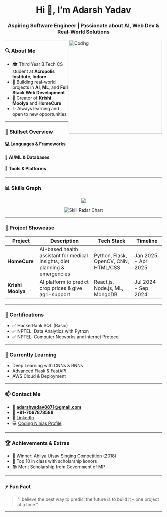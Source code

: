 <h1 align="center">Hi 👋, I’m Adarsh Yadav</h1>
<h3 align="center">Aspiring Software Engineer | Passionate about AI, Web Dev & Real-World Solutions</h3>

<img align="right" alt="Coding" width="300" src="https://cdn.dribbble.com/users/1162077/screenshots/3848914/media/7ed7d5ca074b48b328150e5a231e8d1f.gif" />

---

### 🔍 About Me
- 🎓 Third Year B.Tech CS student at **Acropolis Institute, Indore**
- 🤖 Building real-world projects in **AI**, **ML**, and **Full Stack Web Development**
- 🌾 Creator of **Krishi Moolya** and **HomeCure**
- ✨ Always learning and open to new opportunities

---

### 🚀 Skillset Overview

#### 💻 Languages & Frameworks

#### 🧠 AI/ML & Databases

#### 🔧 Tools & Platforms

---

### 📊 Skills Graph

<p align="center">
  <img src="https://skillicons.dev/icons?i=cpp,python,js,html,css,react,nodejs,express,mongodb,mysql" />
</p>

<!-- You can also add a radar or bar chart using quickchart.io -->
<p align="center">
  <img src="https://quickchart.io/chart?c={type:'radar',data:{labels:['C++','Python','React','Node','ML','MongoDB'],datasets:[{label:'Skill Level',data:[85,90,75,70,80,65]}]}}" alt="Skill Radar Chart" />
</p>

---

### 💼 Project Showcase

| Project        | Description | Tech Stack | Timeline |
|----------------|-------------|------------|----------|
| **HomeCure**   | AI-based health assistant for medical insights, diet planning & emergencies | Python, Flask, OpenCV, CNN, HTML/CSS | Jan 2025 - Apr 2025 |
| **Krishi Moolya** | AI platform to predict crop prices & give agri-support | React.js, Node.js, ML, MongoDB | Jul 2024 - Sep 2024 |

---

### 🧠 Certifications
- ✅ HackerRank SQL (Basic)
- ✅ NPTEL: Data Analytics with Python
- ✅ NPTEL: Computer Networks and Internet Protocol

---

### 🌱 Currently Learning
- Deep Learning with CNNs & RNNs  
- Advanced Flask & FastAPI  
- AWS Cloud & Deployment

---

### 📫 Contact Me

- 📧 **adarshyadav8871@gmail.com**
- 📱 **+91-7067878588**
- 🔗 [LinkedIn](https://www.linkedin.com/in/adarsh-yadav-248a73279/)
- 💻 [Coding Ninjas Profile](https://www.naukri.com/code360/profile/5bec622a-a09d-421d-a762-c34728eefcf9)

---

### 🏆 Achievements & Extras
- 🏅 Winner: Ahilya Utsav Singing Competition (2018)  
- 🥇 Top 10 in class with scholarship honors  
- 📚 Merit Scholarship from Government of MP

---

### ⚡ Fun Fact
> “I believe the best way to predict the future is to build it – one project at a time.”

---


